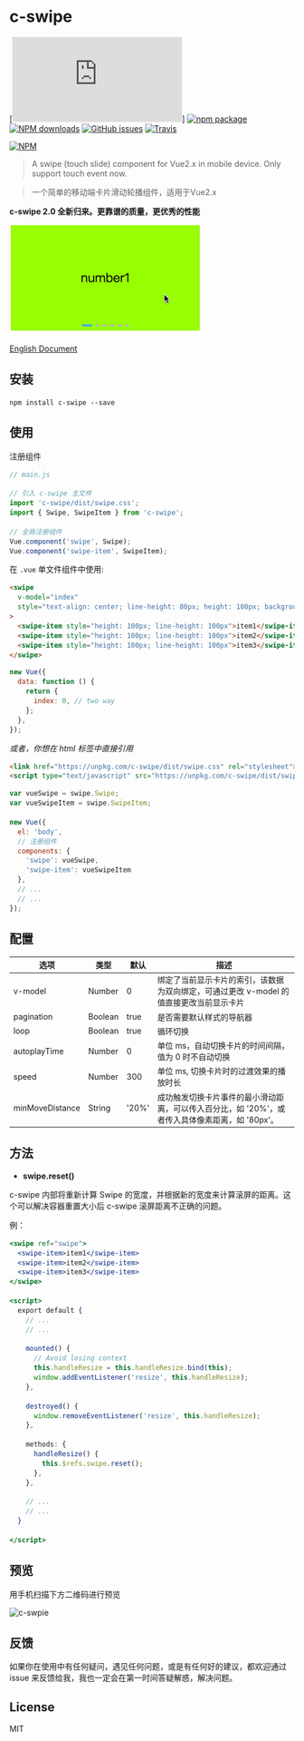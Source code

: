 # c-swipe

[![gzip](http://img.badgesize.io/https://unpkg.com/c-swipe/dist/swipe.js?compression=gzip&style=flat-square)]
[![npm package](https://img.shields.io/npm/v/c-swipe.svg)](https://www.npmjs.org/package/c-swipe)
[![NPM downloads](http://img.shields.io/npm/dm/c-swipe.svg)](https://npmjs.org/package/c-swipe)
[![GitHub issues](https://img.shields.io/github/issues/pspgbhu/vue-swipe-mobile.svg)](https://github.com/pspgbhu/Vue2-C-Swipe-Mobile/issues)
[![Travis](https://travis-ci.org/pspgbhu/vue-swipe-mobile.svg?branch=master)](https://github.com/pspgbhu/Vue2-C-Swipe-Mobile)

[![NPM](https://nodei.co/npm/c-swipe.png)](https://nodei.co/npm/c-swipe/)

> A swipe (touch slide) component for Vue2.x in mobile device.
> Only support touch event now.

> 一个简单的移动端卡片滑动轮播组件，适用于Vue2.x

**c-swipe 2.0 全新归来。更靠谱的质量，更优秀的性能**

![c-swipe](https://raw.githubusercontent.com/pspgbhu/pspgbhu.github.io/master/assets/img/cswipe-demo.gif)

[English Document](https://github.com/pspgbhu/Vue2-C-Swipe-Mobile/blob/master/README.md)

## 安装
`npm install c-swipe --save`

## 使用

注册组件

```js
// main.js

// 引入 c-swipe 主文件
import 'c-swipe/dist/swipe.css';
import { Swipe, SwipeItem } from 'c-swipe';

// 全局注册组件
Vue.component('swipe', Swipe);
Vue.component('swipe-item', SwipeItem);
```

在 `.vue` 单文件组件中使用:

```html
<swipe
  v-model="index"
  style="text-align: center; line-height: 80px; height: 100px; background: #42b983;"
>
  <swipe-item style="height: 100px; line-height: 100px">item1</swipe-item>
  <swipe-item style="height: 100px; line-height: 100px">item2</swipe-item>
  <swipe-item style="height: 100px; line-height: 100px">item3</swipe-item>
</swipe>
```

```js
new Vue({
  data: function () {
    return {
      index: 0, // two way
    };
  },
});
```

*或者，你想在 html 标签中直接引用*
```html
<link href="https://unpkg.com/c-swipe/dist/swipe.css" rel="stylesheet"></head>
<script type="text/javascript" src="https://unpkg.com/c-swipe/dist/swipe.js"></script>
```
```js
var vueSwipe = swipe.Swipe;
var vueSwipeItem = swipe.SwipeItem;

new Vue({
  el: 'body',
  // 注册组件
  components: {
    'swipe': vueSwipe,
    'swipe-item': vueSwipeItem
  },
  // ...
  // ...
});
```

## 配置

| 选项 | 类型 | 默认  | 描述 |
| ------ | ---- | -------- | ----------- |
| v-model| Number | 0 | 绑定了当前显示卡片的索引，该数据为双向绑定，可通过更改 v-model 的值直接更改当前显示卡片 |
| pagination | Boolean | true | 是否需要默认样式的导航器 |
| loop | Boolean | true | 循环切换 |
| autoplayTime | Number | 0 | 单位 ms，自动切换卡片的时间间隔，值为 0 时不自动切换 |
| speed | Number | 300 | 单位 ms, 切换卡片时的过渡效果的播放时长
| minMoveDistance | String | '20%' | 成功触发切换卡片事件的最小滑动距离，可以传入百分比，如 '20%'，或者传入具体像素距离，如 '80px'。

## 方法

- **swipe.reset()**

c-swipe 内部将重新计算 Swipe 的宽度，并根据新的宽度来计算滚屏的距离。这个可以解决容器重置大小后 c-swipe 滚屏距离不正确的问题。

例：
```jsx
<swipe ref="swipe">
  <swipe-item>item1</swipe-item>
  <swipe-item>item2</swipe-item>
  <swipe-item>item3</swipe-item>
</swipe>

<script>
  export default {
    // ...
    // ...

    mounted() {
      // Avoid losing context
      this.handleResize = this.handleResize.bind(this);
      window.addEventListener('resize', this.handleResize);
    },

    destroyed() {
      window.removeEventListener('resize', this.handleResize);
    },

    methods: {
      handleResize() {
        this.$refs.swipe.reset();
      },
    },

    // ...
    // ...
  }

</script>
```

## 预览

用手机扫描下方二维码进行预览

![c-swpie](https://user-images.githubusercontent.com/18444796/36627765-96ab7978-1982-11e8-862d-354cee86f89b.png)

## 反馈

如果你在使用中有任何疑问，遇见任何问题，或是有任何好的建议，都欢迎通过 issue 来反馈给我，我也一定会在第一时间答疑解惑，解决问题。

## License

MIT
